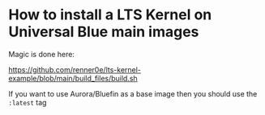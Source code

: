 # How to install a LTS Kernel on Universal Blue main images

Magic is done here:

https://github.com/renner0e/lts-kernel-example/blob/main/build_files/build.sh

If you want to use Aurora/Bluefin as a base image then you should use the `:latest` tag
